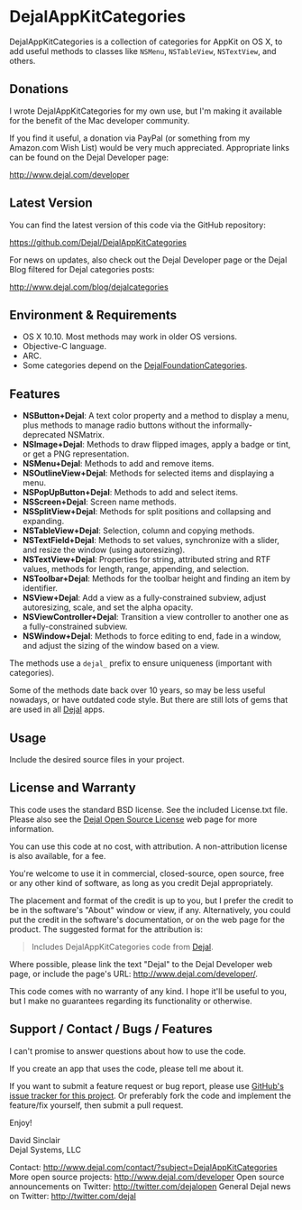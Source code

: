 DejalAppKitCategories
=====================

DejalAppKitCategories is a collection of categories for AppKit on OS X, to add useful methods to classes like `NSMenu`, `NSTableView`, `NSTextView`, and others.


Donations
---------

I wrote DejalAppKitCategories for my own use, but I'm making it available for the benefit of the Mac developer community.

If you find it useful, a donation via PayPal (or something from my Amazon.com Wish List) would be very much appreciated. Appropriate links can be found on the Dejal Developer page:

<http://www.dejal.com/developer>


Latest Version
--------------

You can find the latest version of this code via the GitHub repository:

<https://github.com/Dejal/DejalAppKitCategories>

For news on updates, also check out the Dejal Developer page or the Dejal Blog filtered for Dejal categories posts:

<http://www.dejal.com/blog/dejalcategories>


Environment & Requirements
--------------------------

- OS X 10.10.  Most methods may work in older OS versions.
- Objective-C language.
- ARC.
- Some categories depend on the [DejalFoundationCategories](https://github.com/Dejal/DejalFoundationCategories).


Features
--------

- **NSButton+Dejal**: A text color property and a method to display a menu, plus methods to manage radio buttons without the informally-deprecated NSMatrix.
- **NSImage+Dejal**: Methods to draw flipped images, apply a badge or tint, or get a PNG representation.
- **NSMenu+Dejal**: Methods to add and remove items.
- **NSOutlineView+Dejal**: Methods for selected items and displaying a menu.
- **NSPopUpButton+Dejal**: Methods to add and select items.
- **NSScreen+Dejal**: Screen name methods.
- **NSSplitView+Dejal**: Methods for split positions and collapsing and expanding.
- **NSTableView+Dejal**: Selection, column and copying methods.
- **NSTextField+Dejal**: Methods to set values, synchronize with a slider, and resize the window (using autoresizing).
- **NSTextView+Dejal**: Properties for string, attributed string and RTF values, methods for length, range, appending, and selection.
- **NSToolbar+Dejal**: Methods for the toolbar height and finding an item by identifier.
- **NSView+Dejal**: Add a view as a fully-constrained subview, adjust autoresizing, scale, and set the alpha opacity.
- **NSViewController+Dejal**: Transition a view controller to another one as a fully-constrained subview.
- **NSWindow+Dejal**: Methods to force editing to end, fade in a window, and adjust the sizing of the window based on a view.

The methods use a `dejal_` prefix to ensure uniqueness (important with categories).

Some of the methods date back over 10 years, so may be less useful nowadays, or have outdated code style.  But there are still lots of gems that are used in all [Dejal](http://www.dejal.com/) apps.


Usage
-----

Include the desired source files in your project.


License and Warranty
--------------------

This code uses the standard BSD license.  See the included License.txt file.  Please also see the [Dejal Open Source License](http://www.dejal.com/developer/license/) web page for more information.

You can use this code at no cost, with attribution.  A non-attribution license is also available, for a fee.

You're welcome to use it in commercial, closed-source, open source, free or any other kind of software, as long as you credit Dejal appropriately.

The placement and format of the credit is up to you, but I prefer the credit to be in the software's "About" window or view, if any. Alternatively, you could put the credit in the software's documentation, or on the web page for the product. The suggested format for the attribution is:

> Includes DejalAppKitCategories code from [Dejal](http://www.dejal.com/developer/).

Where possible, please link the text "Dejal" to the Dejal Developer web page, or include the page's URL: <http://www.dejal.com/developer/>.

This code comes with no warranty of any kind.  I hope it'll be useful to you, but I make no guarantees regarding its functionality or otherwise.


Support / Contact / Bugs / Features
-----------------------------------

I can't promise to answer questions about how to use the code.

If you create an app that uses the code, please tell me about it.

If you want to submit a feature request or bug report, please use [GitHub's issue tracker for this project](https://github.com/Dejal/DejalAppKitCategories/issues).  Or preferably fork the code and implement the feature/fix yourself, then submit a pull request.

Enjoy!

David Sinclair  
Dejal Systems, LLC


Contact: <http://www.dejal.com/contact/?subject=DejalAppKitCategories>
More open source projects: <http://www.dejal.com/developer>
Open source announcements on Twitter: <http://twitter.com/dejalopen>
General Dejal news on Twitter: <http://twitter.com/dejal>


